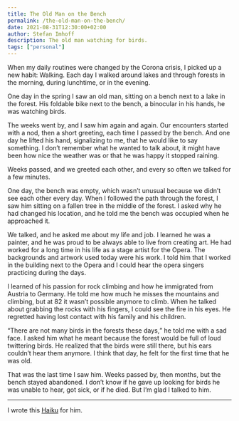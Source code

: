 ```yaml
---
title: The Old Man on the Bench
permalink: /the-old-man-on-the-bench/
date: 2021-08-31T12:30:00+02:00
author: Stefan Imhoff
description: The old man watching for birds.
tags: ["personal"]
---
```


When my daily routines were changed by the Corona crisis, I picked up a new habit: Walking. Each day I walked around lakes and through forests in the morning, during lunchtime, or in the evening.

One day in the spring I saw an old man, sitting on a bench next to a lake in the forest. His foldable bike next to the bench, a binocular in his hands, he was watching birds.

The weeks went by, and I saw him again and again. Our encounters started with a nod, then a short greeting, each time I passed by the bench. And one day he lifted his hand, signalizing to me, that he would like to say something. I don’t remember what he wanted to talk about, it might have been how nice the weather was or that he was happy it stopped raining.

Weeks passed, and we greeted each other, and every so often we talked for a few minutes.

One day, the bench was empty, which wasn’t unusual because we didn’t see each other every day. When I followed the path through the forest, I saw him sitting on a fallen tree in the middle of the forest. I asked why he had changed his location, and he told me the bench was occupied when he approached it.

We talked, and he asked me about my life and job. I learned he was a painter, and he was proud to be always able to live from creating art. He had worked for a long time in his life as a stage artist for the Opera. The backgrounds and artwork used today were his work. I told him that I worked in the building next to the Opera and I could hear the opera singers practicing during the days.

I learned of his passion for rock climbing and how he immigrated from Austria to Germany. He told me how much he misses the mountains and climbing, but at 82 it wasn’t possible anymore to climb. When he talked about grabbing the rocks with his fingers, I could see the fire in his eyes. He regretted having lost contact with his family and his children.

<q>There are not many birds in the forests these days,</q> he told me with a sad face. I asked him what he meant because the forest would be full of loud twittering birds. He realized that the birds were still there, but his ears couldn’t hear them anymore. I think that day, he felt for the first time that he was old.

That was the last time I saw him. Weeks passed by, then months, but the bench stayed abandoned. I don’t know if he gave up looking for birds he was unable to hear, got sick, or if he died. But I’m glad I talked to him.

---

I wrote this [Haiku](/haiku/19/) for him.
